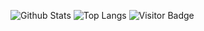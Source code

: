 ![Github Stats](https://github-readme-stats.vercel.app/api?username=aminekacem911&count_private=true&show_icons=true&include_all_commits=true&hide=contribs,prstheme=dracula)
![Top Langs](https://github-readme-stats.vercel.app/api/top-langs/?username=aminekacem911&&langs_count=8&layout=default&theme=dracula)
![Visitor Badge](https://visitor-badge.laobi.icu/badge?page_id=aminekacem911.aminekacem911)
